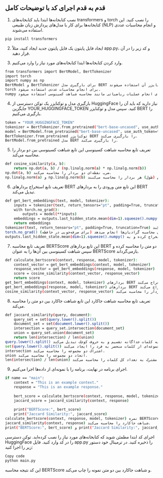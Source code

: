 ## قدم به قدم اجرای کد با توضیحات کامل

1. نصب کتابخانه‌ها
ابتدا باید کتابخانه‌های transformers و torch را نصب کنید. این کتابخانه‌ها برای کار با مدل‌های پردازش زبان طبیعی (NLP) و انجام محاسبات عددی استفاده می‌شوند.

```bash
pip install transformers 
```
2. ایجاد فایل پایتون
یک فایل پایتون جدید ایجاد کنید، مثلاً app.py، و کد زیر را در آن قرار دهید.

3. وارد کردن کتابخانه‌ها
ابتدا کتابخانه‌های مورد نیاز را وارد می‌کنیم.
```bash
from transformers import BertModel, BertTokenizer
import torch
import numpy as np
BertModel و BertTokenizer برای بارگیری مدل BERT و توکنایزر آن استفاده می‌شوند.
torch برای انجام محاسبات عددی استفاده می‌شود.
numpy برای انجام عملیات ریاضیاتی مانند محاسبه شباهت کسینوسی استفاده می‌شود.
```
4. بارگیری مدل و توکنایزر
یک توکن دسترسی از HuggingFace نیاز دارید که باید آن را جایگزین YOUR_HUGGINGFACE_TOKEN کنید. سپس مدل و توکنایزر BERT را بارگیری می‌کنیم.


```bash 
token = "YOUR_HUGGINGFACE_TOKEN"
tokenizer = BertTokenizer.from_pretrained("bert-base-uncased", use_auth_token=token)
model = BertModel.from_pretrained("bert-base-uncased", use_auth_token=token)
BertTokenizer.from_pretrained توکنایزر BERT را بارگیری می‌کند.
BertModel.from_pretrained مدل BERT را بارگیری می‌کند.
```
5. تعریف تابع محاسبه شباهت کسینوسی
این تابع شباهت کسینوسی بین دو بردار را محاسبه می‌کند.

```bash 
def cosine_similarity(a, b):
    return np.dot(a, b) / (np.linalg.norm(a) * np.linalg.norm(b))
np.dot(a, b) ضرب نقطه‌ای دو بردار را محاسبه می‌کند.
np.linalg.norm(a) و np.linalg.norm(b) نُرم (طول) هر بردار را محاسبه می‌کنند.
```
6. تعریف تابع استخراج بردارهای BERT
این تابع متن ورودی را به بردارهای BERT تبدیل می‌کند.


```bash 
def get_bert_embeddings(text, model, tokenizer):
    inputs = tokenizer(text, return_tensors="pt", padding=True, truncation=True)
    with torch.no_grad():
        outputs = model(**inputs)
    embeddings = outputs.last_hidden_state.mean(dim=1).squeeze().numpy()
    return embeddings
tokenizer(text, return_tensors="pt", padding=True, truncation=True) متن را توکنیزه کرده و به فرمت قابل استفاده برای مدل تبدیل می‌کند.
torch.no_grad() محاسبات را بدون محاسبه گرادیان‌ها انجام می‌دهد (برای صرفه‌جویی در حافظه).
outputs.last_hidden_state.mean(dim=1).squeeze().numpy() خروجی آخرین لایه مدل را استخراج کرده و به numpy array تبدیل می‌کند.
```
7. تعریف تابع محاسبه BERTScore
این تابع بردارهای BERT دو متن را محاسبه کرده و سپس شباهت کسینوسی بین آن‌ها را به عنوان BERTScore بازمی‌گرداند.


```bash
def calculate_bertscore(context, response, model, tokenizer):
    context_vector = get_bert_embeddings(context, model, tokenizer)
    response_vector = get_bert_embeddings(response, model, tokenizer)
    score = cosine_similarity(context_vector, response_vector)
    return score
get_bert_embeddings(context, model, tokenizer) بردارهای BERT متن زمینه را استخراج می‌کند.
get_bert_embeddings(response, model, tokenizer) بردارهای BERT پاسخ را استخراج می‌کند.
cosine_similarity(context_vector, response_vector) شباهت کسینوسی بین دو بردار را محاسبه می‌کند.
```
8. تعریف تابع محاسبه شباهت جاکارد
این تابع شباهت جاکارد بین دو متن را محاسبه می‌کند.
```bash
def jaccard_similarity(query, document):
    query_set = set(query.lower().split())
    document_set = set(document.lower().split())
    intersection = query_set.intersection(document_set)
    union = query_set.union(document_set)
    return len(intersection) / len(union)
query.lower().split() متن پرسش را به کلمات جداگانه تقسیم و به حروف کوچک تبدیل می‌کند.
set(query.lower().split()) مجموعه‌ای از کلمات منحصر به فرد را ایجاد می‌کند.
intersection اشتراک دو مجموعه را محاسبه می‌کند.
union اتحاد دو مجموعه را محاسبه می‌کند.
len(intersection) / len(union) نسبت تعداد کلمات مشترک به تعداد کل کلمات را محاسبه می‌کند.
```
9. اجرای برنامه
در نهایت، برنامه را با نمونه‌ای از داده‌ها اجرا می‌کنیم.

```bash
if name == "main":
    context = "This is an example context."
    response = "This is an example response."
    
    bert_score = calculate_bertscore(context, response, model, tokenizer)
    jaccard_score = jaccard_similarity(context, response)
    
    print("BERTScore:", bert_score)
    print("Jaccard Similarity:", jaccard_score)
calculate_bertscore(context, response, model, tokenizer) نمره BERTScore را محاسبه می‌کند.
jaccard_similarity(context, response) شباهت جاکارد را محاسبه می‌کند.
print("BERTScore:", bert_score) و print("Jaccard Similarity:", jaccard_score) نتایج را چاپ می‌کنند.
```
اجرای کد
ابتدا مطمئن شوید که کتابخانه‌های مورد نیاز را نصب کرده‌اید.
توکن دسترسی HuggingFace را در کد وارد کنید.
فایل app.py را ذخیره کنید.
در ترمینال خود دستور زیر را اجرا کنید:

```bash
Copy code
python main.py
```
این کد نتیجه محاسبه BERTScore و شباهت جاکارد بین دو متن نمونه را چاپ می‌کند.
